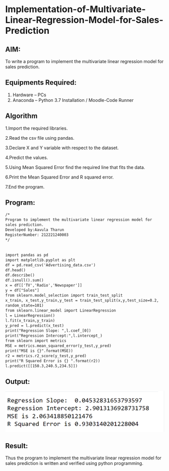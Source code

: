 # Implementation-of-Multivariate-Linear-Regression-Model-for-Sales-Prediction

## AIM:
To write a program to implement the multivariate linear regression model for sales prediction.

## Equipments Required:
1. Hardware – PCs
2. Anaconda – Python 3.7 Installation / Moodle-Code Runner

## Algorithm
1.Import the required libraries.

2.Read the csv file using pandas.

3.Declare X and Y variable with respect to the dataset.

4.Predict the values.

5.Using Mean Squared Error find the required line that fits 
the data.

6.Print the Mean Squared Error and R squared error.

7.End the program.

## Program:
```
/*
Program to implement the multivariate linear regression model for sales prediction.
Developed by:Aavula Tharun 
RegisterNumber: 212221240003 
*/


import pandas as pd
import matplotlib.pyplot as plt
df = pd.read_csv('Advertising_data.csv')
df.head()
df.describe()
df.isnull().sum()
x = df[['TV','Radio','Newspaper']]
y = df["Sales"]
from sklearn.model_selection import train_test_split
x_train, x_test,y_train,y_test = train_test_split(x,y,test_size=0.2, random_state=101)
from sklearn.linear_model import LinearRegression
l = LinearRegression()
l.fit(x_train,y_train)
y_pred = l.predict(x_test)
print("Regression Slope: ",l.coef_[0])
print("Regression Intercept:",l.intercept_)
from sklearn import metrics
MSE = metrics.mean_squared_error(y_test,y_pred)
print("MSE is {}".format(MSE))
r2 = metrics.r2_score(y_test,y_pred)
print("R Squared Error is {} ".format(r2))
l.predict([[150.3,240.5,234.5]])
```

## Output:
![multivariate linear regression model for sales prediction](output.png)


## Result:
Thus the program to implement the multivariate linear regression model for sales prediction is written and verified using python programming.

